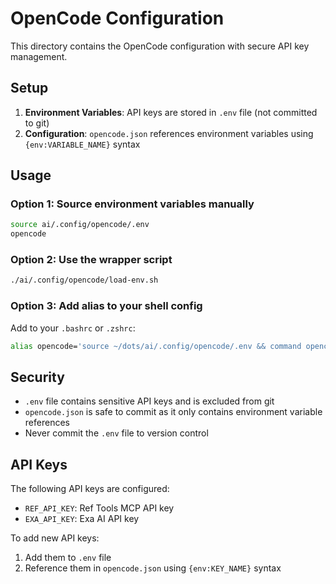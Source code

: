 # OpenCode Configuration

This directory contains the OpenCode configuration with secure API key management.

## Setup

1. **Environment Variables**: API keys are stored in `.env` file (not committed to git)
2. **Configuration**: `opencode.json` references environment variables using `{env:VARIABLE_NAME}` syntax

## Usage

### Option 1: Source environment variables manually
```bash
source ai/.config/opencode/.env
opencode
```

### Option 2: Use the wrapper script
```bash
./ai/.config/opencode/load-env.sh
```

### Option 3: Add alias to your shell config
Add to your `.bashrc` or `.zshrc`:
```bash
alias opencode='source ~/dots/ai/.config/opencode/.env && command opencode'
```

## Security

- `.env` file contains sensitive API keys and is excluded from git
- `opencode.json` is safe to commit as it only contains environment variable references
- Never commit the `.env` file to version control

## API Keys

The following API keys are configured:
- `REF_API_KEY`: Ref Tools MCP API key
- `EXA_API_KEY`: Exa AI API key

To add new API keys:
1. Add them to `.env` file
2. Reference them in `opencode.json` using `{env:KEY_NAME}` syntax
